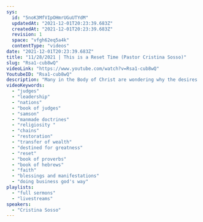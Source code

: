 ```yaml
---
sys:
  id: "5noK3MfVIpOHmrUGuUTYdM"
  updatedAt: "2021-12-01T20:23:39.683Z"
  createdAt: "2021-12-01T20:23:39.683Z"
  revision: 1
  space: "vfgh62eq5a4k"
  contentType: "videos"
date: "2021-12-01T20:23:39.683Z"
title: "11/28/2021 | This is a Reset Time (Pastor Cristina Sosso)"
slug: "Rsa1-cub8wQ"
videoLink: "https://www.youtube.com/watch?v=Rsa1-cub8wQ"
YoutubeID: "Rsa1-cub8wQ"
description: "Many in the Body of Christ are wondering why the desires of their heart haven't manifested, or why it seems like they are stuck even though they are serving God. The reason why is because they have been imprisoned - by offenses, religiosity, unforgiveness, and others. If you've been going in circles and haven't been able to get out you are imprisoned and that is the reason that God cannot move in your life. Our doctrines and traditions are limiting people. Remember not to focus on yourself - your wants and your desires - but instead focus on God and what he is calling you to do. This is a reset time for the Body of Christ. Focus on God and you will be able to break free from that prison that has been holding you back. This sermon was delivered by Pastor Cristina Sosso at Freedom Fellowship Church International on November 28, 2021. "
videoKeywords:
  - "judges"
  - "leadership"
  - "nations"
  - "book of judges"
  - "samson"
  - "manmade doctrines"
  - "religiosity "
  - "chains"
  - "restoration"
  - "transfer of wealth"
  - "destined for greatness"
  - "reset"
  - "book of proverbs"
  - "book of hebrews"
  - "faith"
  - "blessings and manifestations"
  - "doing business god's way"
playlists:
  - "full sermons"
  - "livestreams"
speakers:
  - "Cristina Sosso"
---
```

